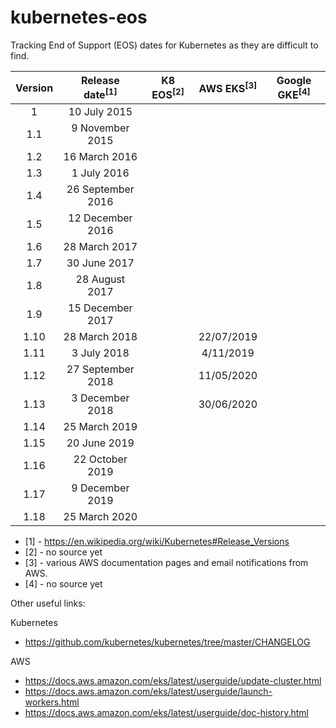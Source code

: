 # kubernetes-eos
Tracking End of Support (EOS) dates for Kubernetes as they are difficult to find.

| Version | Release date<sup>[1]</sup> | K8 EOS<sup>[2]</sup> |   AWS EKS<sup>[3]</sup>  | Google GKE<sup>[4]</sup> |
|:-------:|:------------------------:|:------:|:----------:|------------|
| 1       | 10 July 2015             |        |            |            |
| 1.1     | 9 November 2015          |        |            |            |
| 1.2     | 16 March 2016            |        |            |            |
| 1.3     | 1 July 2016              |        |            |            |
| 1.4     | 26 September 2016        |        |            |            |
| 1.5     | 12 December 2016         |        |            |            |
| 1.6     | 28 March 2017            |        |            |            |
| 1.7     | 30 June 2017             |        |            |            |
| 1.8     | 28 August 2017           |        |            |            |
| 1.9     | 15 December 2017         |        |            |            |
| 1.10    | 28 March 2018            |        | 22/07/2019 |            |
| 1.11    | 3 July 2018              |        | 4/11/2019  |            |
| 1.12    | 27 September 2018        |        | 11/05/2020 |            |
| 1.13    | 3 December 2018          |        | 30/06/2020 |            |
| 1.14    | 25 March 2019            |        |            |            |
| 1.15    | 20 June 2019             |        |            |            |
| 1.16    | 22 October 2019          |        |            |            |
| 1.17    | 9 December 2019          |        |            |            |
| 1.18    | 25 March 2020            |        |            |            |

 - [1] - https://en.wikipedia.org/wiki/Kubernetes#Release_Versions
 - [2] - no source yet
 - [3] - various AWS documentation pages and email notifications from AWS.
 - [4] - no source yet



Other useful links:

Kubernetes
 - https://github.com/kubernetes/kubernetes/tree/master/CHANGELOG

AWS
 - https://docs.aws.amazon.com/eks/latest/userguide/update-cluster.html
 - https://docs.aws.amazon.com/eks/latest/userguide/launch-workers.html
 - https://docs.aws.amazon.com/eks/latest/userguide/doc-history.html
